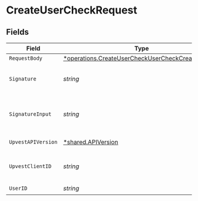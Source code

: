 # CreateUserCheckRequest


## Fields

| Field                                                                                                                 | Type                                                                                                                  | Required                                                                                                              | Description                                                                                                           | Example                                                                                                               |
| --------------------------------------------------------------------------------------------------------------------- | --------------------------------------------------------------------------------------------------------------------- | --------------------------------------------------------------------------------------------------------------------- | --------------------------------------------------------------------------------------------------------------------- | --------------------------------------------------------------------------------------------------------------------- |
| `RequestBody`                                                                                                         | [*operations.CreateUserCheckUserCheckCreateRequest](../../models/operations/createusercheckusercheckcreaterequest.md) | :heavy_minus_sign:                                                                                                    | N/A                                                                                                                   |                                                                                                                       |
| `Signature`                                                                                                           | *string*                                                                                                              | :heavy_check_mark:                                                                                                    | https://tools.ietf.org/id/draft-ietf-httpbis-message-signatures-01.html#name-the-signature-http-header                |                                                                                                                       |
| `SignatureInput`                                                                                                      | *string*                                                                                                              | :heavy_check_mark:                                                                                                    | https://tools.ietf.org/id/draft-ietf-httpbis-message-signatures-01.html#name-the-signature-input-http-he              |                                                                                                                       |
| `UpvestAPIVersion`                                                                                                    | [*shared.APIVersion](../../models/shared/apiversion.md)                                                               | :heavy_minus_sign:                                                                                                    | Upvest API version (Note: Do not include quotation marks)                                                             | 1                                                                                                                     |
| `UpvestClientID`                                                                                                      | *string*                                                                                                              | :heavy_check_mark:                                                                                                    | Tenant Client ID                                                                                                      | ebabcf4d-61c3-4942-875c-e265a7c2d062                                                                                  |
| `UserID`                                                                                                              | *string*                                                                                                              | :heavy_check_mark:                                                                                                    | N/A                                                                                                                   |                                                                                                                       |